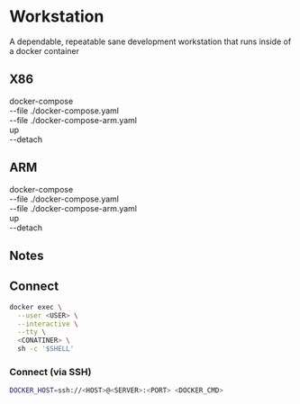 # Workstation

A dependable, repeatable sane development workstation that runs inside of a docker container

## X86
docker-compose \
  --file ./docker-compose.yaml \
  --file ./docker-compose-arm.yaml \
  up \
  --detach

## ARM
docker-compose \
  --file ./docker-compose.yaml \
  --file ./docker-compose-arm.yaml \
  up \
  --detach

## Notes

## Connect
```bash
docker exec \
  --user <USER> \
  --interactive \
  --tty \
  <CONATINER> \
  sh -c '$SHELL'
```

### Connect (via SSH)

```bash
DOCKER_HOST=ssh://<HOST>@<SERVER>:<PORT> <DOCKER_CMD>
```
